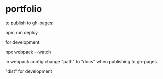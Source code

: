 # portfolio



to publish to gh-pages:

npm run deploy

for development: 

npx webpack --watch

in webpack.config change "path" to "docs" when publishing to gh-pages.

"dist" for development